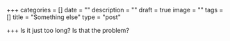 +++
categories = []
date = ""
description = ""
draft = true
image = ""
tags = []
title = "Something else"
type = "post"

+++
Is it just too long? Is that the problem?